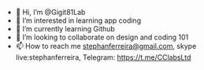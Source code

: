 - 👋 Hi, I’m @Gigit81Lab
- 👀 I’m interested in learning app coding
- 🌱 I’m currently learning Github
- 💞️ I’m looking to collaborate on design and coding 101
- 📫 How to reach me stephanferreira@gmail.com, skype live:stephanferreira, Telegram: https://t.me/CClabsLtd

<!---
Gigit81Lab/Gigit81Lab is a ✨ special ✨ repository because its `README.md` (this file) appears on your GitHub profile.
You can click the Preview link to take a look at your changes.
--->
